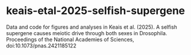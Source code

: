# keais-etal-2025-selfish-supergene
Data and code for figures and analyses in Keais et al. (2025). A selfish supergene causes meiotic drive through both sexes in Drosophila. Proceedings of the National Academies of Sciences, doi:10.1073/pnas.2421185122
